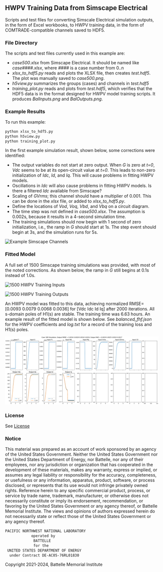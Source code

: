 ## HWPV Training Data from Simscape Electrical

Scripts and test files for converting Simscale Electrical simulation
outputs, in the form of Excel workbooks, to HWPV training data, in
the form of COMTRADE-compatible channels saved to HDF5.

### File Directory

The scripts and test files currently used in this example are:

- _case500.xlsx_ from Simscape Electrical. It should be named like _case####.xlsx_, where _####_ is a case number from 0..n
- _xlsx\_to\_hdf5.py_ reads and plots the XLSX file, then creates _test.hdf5_. The plot was manually saved to _case500.png_.
- _h5view.py_ summarizes the groups (cases) and channels in _test.hdf5_
- _training\_plot.py_ reads and plots from _test.hdf5_, which verifies that the HDF5 data is in the format designed for HWPV model training scripts. It produces _BalInputs.png_ and _BalOutputs.png_.

### Example Results

To run this example:

    python xlsx_to_hdf5.py
    python h5view.py
    python training_plot.py

In the first example simulation result, shown below, some corrections were identified:

- The output variables do not start at zero output. When _G_ is zero at _t=0_, _Vdc_ seems to be at its open-circuit value at _t=0_. This leads to non-zero initialization of _Idc_, _Id_, and _Iq_. This will cause problems in fitting HWPV models.
- Oscillations in _Idc_ will also cause problems in fitting HWPV models. Is there a filtered _Idc_ available from Simscape?
- Scaling of _GVrms_; this channel should have a multiplier of 0.001. This can be done in the _xlsx_ file, or added to _xlsx\_to\_hdf5.py_.
- Define the locations of _Vod_, _Voq_, _Vbd_, and _Vbq_ on a circuit diagram.
- The time step was not defined in _case500.xlsx_. The assumption is 0.002s, because it results in a 4-second simulation time.
- The training simulations should now begin with 1 second of zero initialization, i.e., the ramp in _G_ should start at 1s. The step event should begin at 3s, and the simulation runs for 5s.

![Example Simscape Channels](case500.png)

### Fitted Model

A full set of 1500 Simscape training simulations was provided, with most of the noted corrections.
As shown below, the ramp in _G_ still begins at 0.1s instead of 1.0s.

![1500 HWPV Training Inputs](BalInputs.png)

![1500 HWPV Training Outputs](BalOutputs.png)

An HWPV model was fitted to this data, achieving normalized RMSE=[0.0093 0.0079 0.0068 0.0036] for [Vdc Idc Id Iq]
after 2000 iterations. All s-domain poles of H1(s) are stable. The training time was 6.63 hours. An example
result of the fitted model is shown below. See _balanced\_fhf.json_ for the HWPV coefficients and _log.txt_ for
a record of the training loss and H1(s) poles.

![Fitted Case 189](Trained_Case189.png)

### License

See [License](../../license.txt)

### Notice

This material was prepared as an account of work sponsored by an agency of the United States Government.  Neither the United States Government nor the United States Department of Energy, nor Battelle, nor any of their employees, nor any jurisdiction or organization that has cooperated in the development of these materials, makes any warranty, express or implied, or assumes any legal liability or responsibility for the accuracy, completeness, or usefulness or any information, apparatus, product, software, or process disclosed, or represents that its use would not infringe privately owned rights.
Reference herein to any specific commercial product, process, or service by trade name, trademark, manufacturer, or otherwise does not necessarily constitute or imply its endorsement, recommendation, or favoring by the United States Government or any agency thereof, or Battelle Memorial Institute. The views and opinions of authors expressed herein do not necessarily state or reflect those of the United States Government or any agency thereof.

    PACIFIC NORTHWEST NATIONAL LABORATORY
                operated by
                 BATTELLE
                 for the
     UNITED STATES DEPARTMENT OF ENERGY
      under Contract DE-AC05-76RL01830

Copyright 2021-2024, Battelle Memorial Institute